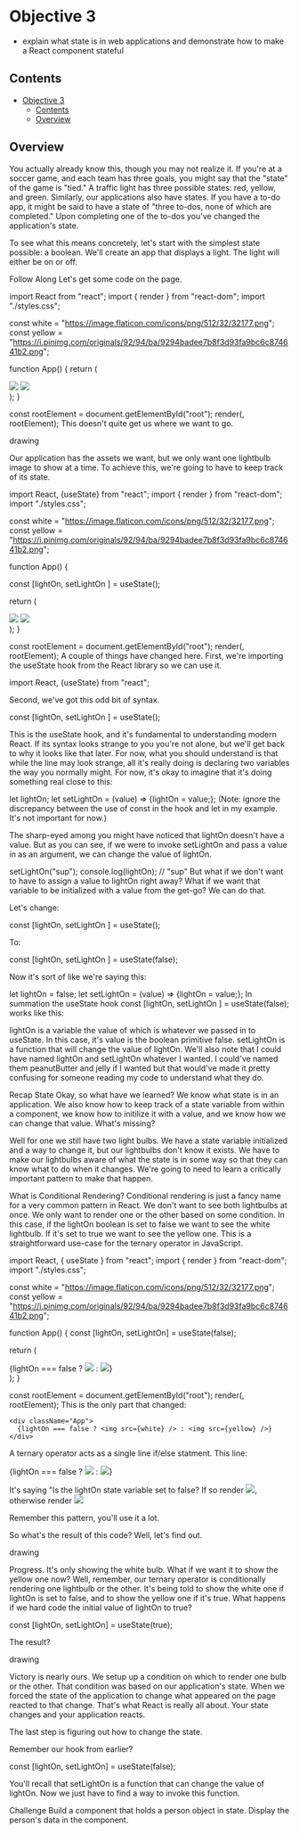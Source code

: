 # Objective 3

- explain what state is in web applications and demonstrate how to make a React component stateful

## Contents

- [Objective 3](#objective-3)
  - [Contents](#contents)
  - [Overview](#overview)

## Overview

You actually already know this, though you may not realize it. If you're at a soccer game, and each team has three goals, you might say that the "state" of the game is "tied." A traffic light has three possible states: red, yellow, and green. Similarly, our applications also have states. If you have a to-do app, it might be said to have a state of "three to-dos, none of which are completed." Upon completing one of the to-dos you've changed the application's state.

To see what this means concretely, let's start with the simplest state possible: a boolean. We'll create an app that displays a light. The light will either be on or off.

Follow Along
Let's get some code on the page.

import React from "react";
import { render } from "react-dom";
import "./styles.css";

const white = "https://image.flaticon.com/icons/png/512/32/32177.png";
const yellow =
  "https://i.pinimg.com/originals/92/94/ba/9294badee7b8f3d93fa9bc6c874641b2.png";

function App() {
  return (
    <div className="App">
      <img src={white} />
      <img src={yellow} />
    </div>
  );
}

const rootElement = document.getElementById("root");
render(<App />, rootElement);
This doesn't quite get us where we want to go.

drawing

Our application has the assets we want, but we only want one lightbulb image to show at a time. To achieve this, we're going to have to keep track of its state.

import React, {useState} from "react";
import { render } from "react-dom";
import "./styles.css";

const white = "https://image.flaticon.com/icons/png/512/32/32177.png";
const yellow =
  "https://i.pinimg.com/originals/92/94/ba/9294badee7b8f3d93fa9bc6c874641b2.png";

function App() {

  const [lightOn, setLightOn ] = useState();

  return (
    <div className="App">
      <img src={white} />
      <img src={yellow} />
    </div>
  );
}

const rootElement = document.getElementById("root");
render(<App />, rootElement);
A couple of things have changed here. First, we're importing the useState hook from the React library so we can use it.

import React, {useState} from "react";

Second, we've got this odd bit of syntax.

const [lightOn, setLightOn ] = useState();

This is the useState hook, and it's fundamental to understanding modern React. If its syntax looks strange to you you're not alone, but we'll get back to why it looks like that later. For now, what you should understand is that while the line may look strange, all it's really doing is declaring two variables the way you normally might. For now, it's okay to imagine that it's doing something real close to this:

let lightOn;
let setLightOn = (value) => {lightOn = value;};
(Note: ignore the discrepancy between the use of const in the hook and let in my example. It's not important for now.)

The sharp-eyed among you might have noticed that lightOn doesn't have a value.
But as you can see, if we were to invoke setLightOn and pass a value in as an argument, we can change the value of lightOn.

setLightOn("sup");
console.log(lightOn); // "sup"
But what if we don't want to have to assign a value to lightOn right away? What if we want that variable to be initialized with a value from the get-go? We can do that.

Let's change:

const [lightOn, setLightOn ] = useState();

To:

const [lightOn, setLightOn ] = useState(false);

Now it's sort of like we're saying this:

let lightOn = false;
let setLightOn = (value) => {lightOn = value;};
In summation the useState hook const [lightOn, setLightOn ] = useState(false); works like this:

lightOn is a variable the value of which is whatever we passed in to useState. In this case, it's value is the boolean primitive false. setLightOn is a function that will change the value of lightOn. We'll also note that I could have named lightOn and setLightOn whatever I wanted. I could've named them peanutButter and jelly if I wanted but that would've made it pretty confusing for someone reading my code to understand what they do.

Recap State
Okay, so what have we learned? We know what state is in an application. We also know how to keep track of a state variable from within a component, we know how to initilize it with a value, and we know how we can change that value. What's missing?

Well for one we still have two light bulbs. We have a state variable initialized and a way to change it, but our lightbulbs don't know it exists. We have to make our lightbulbs aware of what the state is in some way so that they can know what to do when it changes. We're going to need to learn a critically important pattern to make that happen.

What is Conditional Rendering?
Conditional rendering is just a fancy name for a very common pattern in React. We don't want to see both lightbulbs at once. We only want to render one or the other based on some condition. In this case, if the lightOn boolean is set to false we want to see the white lightbulb. If it's set to true we want to see the yellow one. This is a straightforward use-case for the ternary operator in JavaScript.

import React, { useState } from "react";
import { render } from "react-dom";
import "./styles.css";

const white = "https://image.flaticon.com/icons/png/512/32/32177.png";
const yellow =
  "https://i.pinimg.com/originals/92/94/ba/9294badee7b8f3d93fa9bc6c874641b2.png";

function App() {
  const [lightOn, setLightOn] = useState(false);

  return (
    <div className="App">
      {lightOn === false ? <img src={white} /> : <img src={yellow} />}
    </div>
  );
}

const rootElement = document.getElementById("root");
render(<App />, rootElement);
This is the only part that changed:

    <div className="App">
      {lightOn === false ? <img src={white} /> : <img src={yellow} />}
    </div>
A ternary operator acts as a single line if/else statment. This line:

{lightOn === false ? <img src={white} /> : <img src={yellow} />}

It's saying "Is the lightOn state variable set to false? If so render <img src={white} />, otherwise render <img src={yellow} />

Remember this pattern, you'll use it a lot.

So what's the result of this code? Well, let's find out.

drawing

Progress. It's only showing the white bulb. What if we want it to show the yellow one now? Well, remember, our ternary operator is conditionally rendering one lightbulb or the other. It's being told to show the white one if lightOn is set to false, and to show the yellow one if it's true. What happens if we hard code the initial value of lightOn to true?

const [lightOn, setLightOn] = useState(true);

The result?

drawing

Victory is nearly ours. We setup up a condition on which to render one bulb or the other. That condition was based on our application's state. When we forced the state of the application to change what appeared on the page reacted to that change. That's what React is really all about. Your state changes and your application reacts.

The last step is figuring out how to change the state.

Remember our hook from earlier?

const [lightOn, setLightOn] = useState(false);

You'll recall that setLightOn is a function that can change the value of lightOn. Now we just have to find a way to invoke this function.

Challenge
Build a component that holds a person object in state. Display the person's data in the component.
